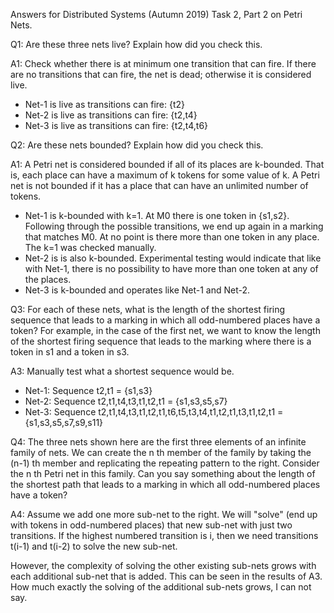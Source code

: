 Answers for Distributed Systems (Autumn 2019) Task 2, Part 2 on Petri Nets.

Q1: Are these three nets live? Explain how did you check this.

A1: Check whether there is at minimum one transition that can fire. If
there are no transitions that can fire, the net is dead; otherwise it
is considered live.

* Net-1 is live as transitions can fire: {t2}
* Net-2 is live as transitions can fire: {t2,t4}
* Net-3 is live as transitions can fire: {t2,t4,t6}

Q2: Are these nets bounded? Explain how did you check this.

A1: A Petri net is considered bounded if all of its places are k-bounded.
That is, each place can have a maximum of k tokens for some value of k. A
Petri net is not bounded if it has a place that can have an unlimited
number of tokens.

* Net-1 is k-bounded with k=1. At M0 there is one token in {s1,s2}. 
Following through the possible transitions, we end up again in a marking
that matches M0. At no point is there more than one token in any place.
The k=1 was checked manually.
* Net-2 is is also k-bounded. Experimental testing would indicate that
like with Net-1, there is no possibility to have more than one token at
any of the places.
* Net-3 is k-bounded and operates like Net-1 and Net-2.

Q3: For each of these nets, what is the length of the shortest firing
sequence that leads to a marking in which all odd-numbered places have a
token? For example, in the case of the first net, we want to know the
length of the shortest firing sequence that leads to the marking where
there is a token in s1 and a token in s3.

A3: Manually test what a shortest sequence would be.

* Net-1: Sequence t2,t1 = {s1,s3}
* Net-2: Sequence t2,t1,t4,t3,t1,t2,t1 = {s1,s3,s5,s7}
* Net-3: Sequence t2,t1,t4,t3,t1,t2,t1,t6,t5,t3,t4,t1,t2,t1,t3,t1,t2,t1 = {s1,s3,s5,s7,s9,s11}

Q4: The three nets shown here are the first three elements of an infinite
family of nets. We can create the n th member of the family by taking the
(n-1) th member and replicating the repeating pattern to the right. Consider
the n th Petri net in this family. Can you say something about the length
of the shortest path that leads to a marking in which all odd-numbered
places have a token?

A4: Assume we add one more sub-net to the right. We will "solve" (end up
with tokens in odd-numbered places) that new sub-net with just two
transitions. If the highest numbered transition is i, then we need
transitions t(i-1) and t(i-2) to solve the new sub-net.

However, the complexity of solving the other existing sub-nets grows with
each additional sub-net that is added. This can be seen in the results of
A3. How much exactly the solving of the additional sub-nets grows, I can
not say.
